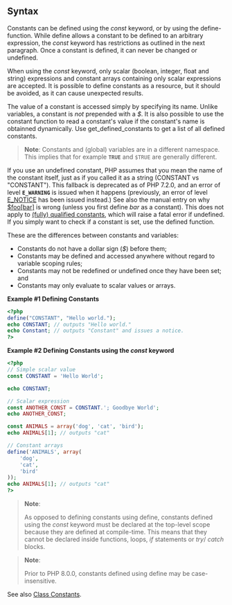 Syntax
------

Constants can be defined using the *const* keyword, or by using the
<span class="function">define</span>-function. While <span
class="function">define</span> allows a constant to be defined to an
arbitrary expression, the *const* keyword has restrictions as outlined
in the next paragraph. Once a constant is defined, it can never be
changed or undefined.

When using the *const* keyword, only scalar (<span
class="type">boolean</span>, <span class="type">integer</span>, <span
class="type">float</span> and <span class="type">string</span>)
expressions and constant <span class="type">array</span>s containing
only scalar expressions are accepted. It is possible to define constants
as a <span class="type">resource</span>, but it should be avoided, as it
can cause unexpected results.

The value of a constant is accessed simply by specifying its name.
Unlike variables, a constant is *not* prepended with a *$*. It is also
possible to use the <span class="function">constant</span> function to
read a constant's value if the constant's name is obtainned dynamically.
Use <span class="function">get\_defined\_constants</span> to get a list
of all defined constants.

> **Note**: <span class="simpara"> Constants and (global) variables are
> in a different namespace. This implies that for example **`TRUE`** and
> `$TRUE` are generally different. </span>

If you use an undefined constant, PHP assumes that you mean the name of
the constant itself, just as if you called it as a <span
class="type">string</span> (CONSTANT vs "CONSTANT"). This fallback is
deprecated as of PHP 7.2.0, and an error of level **`E_WARNING`** is
issued when it happens (previously, an error of level
<a href="/ref/errorfunc.html" class="link">E_NOTICE</a> has been issued
instead.) See also the manual entry on why
<a href="/language/types/array.html#language.types.array.foo-bar" class="link">$foo[bar]</a>
is wrong (unless you first <span class="function">define</span> *bar* as
a constant). This does not apply to
<a href="/language/namespaces/rules.html" class="link">(fully) qualified constants</a>,
which will raise a fatal error if undefined. If you simply want to check
if a constant is set, use the <span class="function">defined</span>
function.

These are the differences between constants and variables:

-   <span class="simpara"> Constants do not have a dollar sign (*$*)
    before them; </span>
-   <span class="simpara"> Constants may be defined and accessed
    anywhere without regard to variable scoping rules; </span>
-   <span class="simpara"> Constants may not be redefined or undefined
    once they have been set; and </span>
-   <span class="simpara"> Constants may only evaluate to scalar values
    or arrays. </span>

**Example \#1 Defining Constants**

``` php
<?php
define("CONSTANT", "Hello world.");
echo CONSTANT; // outputs "Hello world."
echo Constant; // outputs "Constant" and issues a notice.
?>
```

**Example \#2 Defining Constants using the *const* keyword**

``` php
<?php
// Simple scalar value
const CONSTANT = 'Hello World';

echo CONSTANT;

// Scalar expression
const ANOTHER_CONST = CONSTANT.'; Goodbye World';
echo ANOTHER_CONST;

const ANIMALS = array('dog', 'cat', 'bird');
echo ANIMALS[1]; // outputs "cat"

// Constant arrays
define('ANIMALS', array(
    'dog',
    'cat',
    'bird'
));
echo ANIMALS[1]; // outputs "cat"
?>
```

> **Note**:
>
> As opposed to defining constants using <span
> class="function">define</span>, constants defined using the *const*
> keyword must be declared at the top-level scope because they are
> defined at compile-time. This means that they cannot be declared
> inside functions, loops, *if* statements or *try*/ *catch* blocks.

> **Note**:
>
> Prior to PHP 8.0.0, constants defined using <span
> class="function">define</span> may be case-insensitive.

See also
<a href="/language/oop5/constants.html" class="link">Class Constants</a>.
